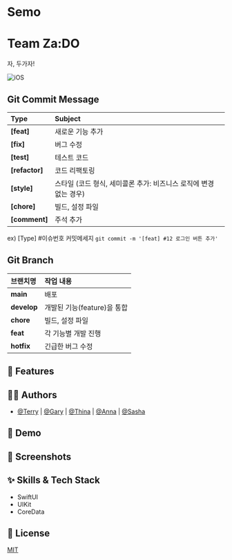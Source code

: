 # Semo

# Team Za:DO
자, 두가자!

![iOS](https://img.shields.io/badge/Swift-iOS-51a9e8?logo=Swift)


## Git Commit Message
|Type|Subject|
|:---|:---|
|**[feat]**|새로운 기능 추가|
|**[fix]**|버그 수정|
|**[test]**|테스트 코드|
|**[refactor]**|코드 리팩토링| 
|**[style]**|스타일 (코드 형식, 세미콜론 추가: 비즈니스 로직에 변경 없는 경우)|
|**[chore]**|빌드, 설정 파일|
|**[comment]**|주석 추가|

ex) [Type] #이슈번호 커밋메세지 `git commit -m '[feat] #12 로그인 버튼 추가'`


## Git Branch
|브랜치명|작업 내용|
|:---|:---|
|**main**|배포|
|**develop**|개발된 기능(feature)을 통합|
|**chore**|빌드, 설정 파일|
|**feat**|각 기능별 개발 진행|
|**hotfix**|긴급한 버그 수정|


## :pushpin: Features


## :technologist: Authors
- [@Terry](https://github.com/terry-koo) | [@Gary](https://github.com/Anti9uA) | [@Thina](https://github.com/yoo86) | [@Anna](https://github.com/Eunbi-Cho) | [@Sasha](https://github.com/erabhre)

## :triangular_flag_on_post: Demo

## :green_heart: Screenshots

## :sparkles: Skills & Tech Stack
- SwiftUI
- UIKit
- CoreData

## :lock_with_ink_pen: License
[MIT](https://choosealicense.com/licenses/mit/)

